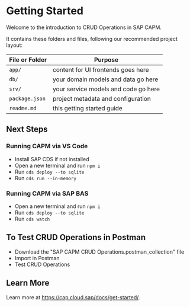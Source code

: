 # Getting Started

Welcome to the introduction to CRUD Operations in SAP CAPM.

It contains these folders and files, following our recommended project layout:

File or Folder | Purpose
---------|----------
`app/` | content for UI frontends goes here
`db/` | your domain models and data go here
`srv/` | your service models and code go here
`package.json` | project metadata and configuration
`readme.md` | this getting started guide


## Next Steps

### Running CAPM via VS Code

- Install SAP CDS if not installed
- Open a new terminal and run `npm i`
- Run `cds deploy --to sqlite`
- Run `cds run --in-memory`

### Running CAPM via SAP BAS

- Open a new terminal and run `npm i`
- Run `cds deploy --to sqlite`
- Run `cds watch`

## To Test CRUD Operations in Postman

- Download the "SAP CAPM CRUD Operations.postman_collection" file
- Import in Postman
- Test CRUD Operations


## Learn More

Learn more at https://cap.cloud.sap/docs/get-started/.
